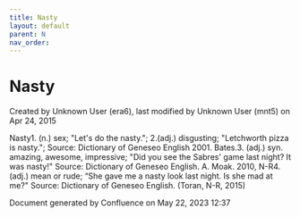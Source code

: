 ```yaml
---
title: Nasty
layout: default
parent: N
nav_order:
---
```


# Nasty

Created by  Unknown User (era6), last modified by  Unknown User (mnt5) on Apr 24, 2015

Nasty1. (n.) sex; &quot;Let's do the nasty.&quot;; 2.(adj.) disgusting; &quot;Letchworth pizza is nasty.&quot;; Source: Dictionary of Geneseo English 2001. Bates.3. (adj.) syn. amazing, awesome, impressive; &quot;Did you see the Sabres' game last night? It was nasty!&quot; Source: Dictionary of Geneseo English. A. Moak. 2010, N-R4. (adj.) mean or rude; “She gave me a nasty look last night. Is she mad at me?&quot; Source: Dictionary of Geneseo English. (Toran, N-R, 2015)

Document generated by Confluence on May 22, 2023 12:37


